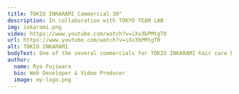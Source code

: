 ```yaml
---
title: TOKIO INKARAMI Commercial 30"
description: In collaboration with TOKYO TEAM LAB
img: inkarami.png
video: https://www.youtube.com/watch?v=iXx3bPMtgT0
url: https://www.youtube.com/watch?v=iXx3bPMtgT0
alt: TOKIO INKARAMI
bodyText: One of the several commercials for TOKIO INKARAMI hair care brands in collaboration with Team Lab and also with female actors, singers, idols popular in Japan. Like most of the videos created as a video producer in my job at INTENSE Co. Ltd, I'm more of a supervising role, in addition to being a producer and creating the storyboard with the production team.   
author:
  name: Ryo Fujiwara
  bio: Web Developer & Video Producer
  image: my-logo.png
---
```

